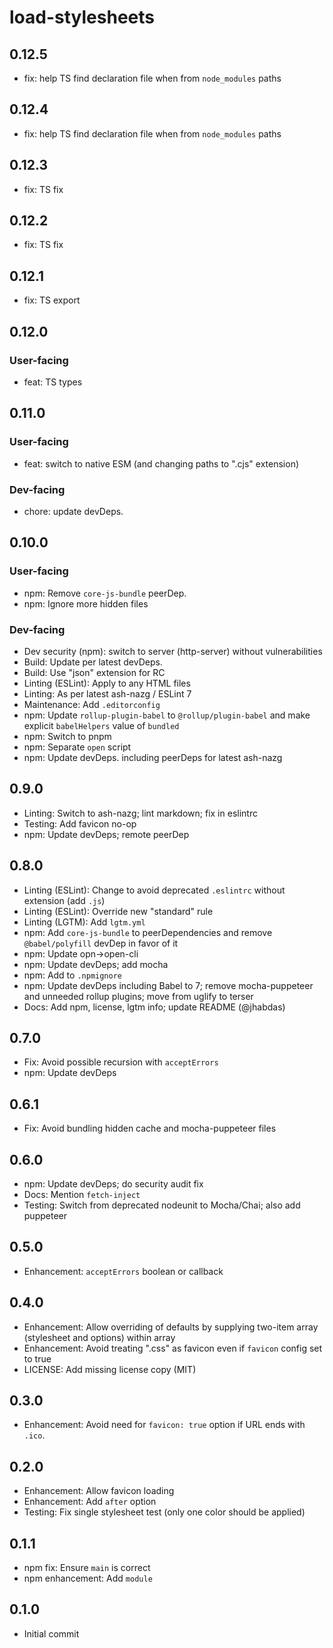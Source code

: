 # load-stylesheets

## 0.12.5

- fix: help TS find declaration file when from `node_modules` paths

## 0.12.4

- fix: help TS find declaration file when from `node_modules` paths

## 0.12.3

- fix: TS fix

## 0.12.2

- fix: TS fix

## 0.12.1

- fix: TS export

## 0.12.0

### User-facing

- feat: TS types

## 0.11.0

### User-facing

- feat: switch to native ESM (and changing paths to ".cjs" extension)

### Dev-facing

- chore: update devDeps.

## 0.10.0

### User-facing

- npm: Remove `core-js-bundle` peerDep.
- npm: Ignore more hidden files

### Dev-facing

- Dev security (npm): switch to server (http-server) without vulnerabilities
- Build: Update per latest devDeps.
- Build: Use "json" extension for RC
- Linting (ESLint): Apply to any HTML files
- Linting: As per latest ash-nazg / ESLint 7
- Maintenance: Add `.editorconfig`
- npm: Update `rollup-plugin-babel` to `@rollup/plugin-babel`
    and make explicit `babelHelpers` value of `bundled`
- npm: Switch to pnpm
- npm: Separate `open` script
- npm: Update devDeps. including peerDeps for latest ash-nazg

## 0.9.0

- Linting: Switch to ash-nazg; lint markdown; fix in eslintrc
- Testing: Add favicon no-op
- npm: Update devDeps; remote peerDep

## 0.8.0

- Linting (ESLint): Change to avoid deprecated `.eslintrc` without extension
    (add `.js`)
- Linting (ESLint): Override new "standard" rule
- Linting (LGTM): Add `lgtm.yml`
- npm: Add `core-js-bundle` to peerDependencies and remove `@babel/polyfill`
    devDep in favor of it
- npm: Update opn->open-cli
- npm: Update devDeps; add mocha
- npm: Add to `.npmignore`
- npm: Update devDeps including Babel to 7; remove mocha-puppeteer and
    unneeded rollup plugins; move from uglify to terser
- Docs: Add npm, license, lgtm info; update README (@jhabdas)

## 0.7.0

- Fix: Avoid possible recursion with `acceptErrors`
- npm: Update devDeps

## 0.6.1

- Fix: Avoid bundling hidden cache and mocha-puppeteer files

## 0.6.0

- npm: Update devDeps; do security audit fix
- Docs: Mention `fetch-inject`
- Testing: Switch from deprecated nodeunit to Mocha/Chai; also add puppeteer

## 0.5.0

- Enhancement: `acceptErrors` boolean or callback

## 0.4.0

- Enhancement: Allow overriding of defaults by supplying two-item array
    (stylesheet and options) within array
- Enhancement: Avoid treating ".css" as favicon even if `favicon` config
    set to true
- LICENSE: Add missing license copy (MIT)

## 0.3.0

- Enhancement: Avoid need for `favicon: true` option if URL ends with `.ico`.

## 0.2.0

- Enhancement: Allow favicon loading
- Enhancement: Add `after` option
- Testing: Fix single stylesheet test (only one color should be applied)

## 0.1.1

- npm fix: Ensure `main` is correct
- npm enhancement: Add `module`

## 0.1.0

- Initial commit

